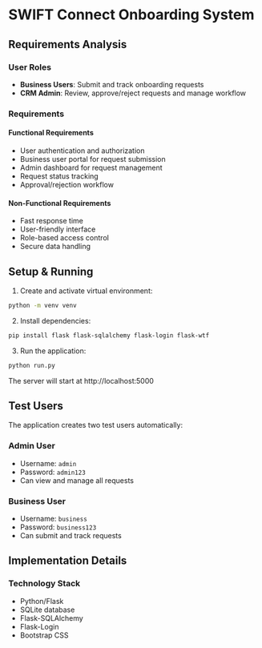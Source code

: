 # SWIFT Connect Onboarding System

## Requirements Analysis

### User Roles
- **Business Users**: Submit and track onboarding requests
- **CRM Admin**: Review, approve/reject requests and manage workflow

### Requirements

#### Functional Requirements
- User authentication and authorization
- Business user portal for request submission
- Admin dashboard for request management
- Request status tracking
- Approval/rejection workflow

#### Non-Functional Requirements
- Fast response time
- User-friendly interface
- Role-based access control
- Secure data handling

## Setup & Running

1. Create and activate virtual environment:
```bash
python -m venv venv
```

2. Install dependencies:
```bash
pip install flask flask-sqlalchemy flask-login flask-wtf
```

3. Run the application:
```bash
python run.py
```


The server will start at http://localhost:5000

## Test Users

The application creates two test users automatically:

### Admin User
- Username: `admin`
- Password: `admin123`
- Can view and manage all requests

### Business User
- Username: `business`
- Password: `business123`
- Can submit and track requests

## Implementation Details

### Technology Stack
- Python/Flask
- SQLite database
- Flask-SQLAlchemy
- Flask-Login
- Bootstrap CSS
